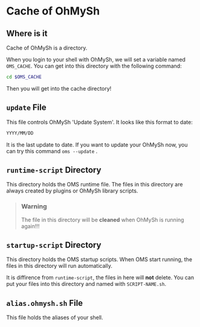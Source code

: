 # Cache of OhMySh

## Where is it

Cache of OhMySh is a directory.

When you login to your shell with OhMySh, we will set a variable named `OMS_CACHE`. You can get into this directory with the following command:

```bash
cd $OMS_CACHE
```

Then you will get into the cache directory!

## `update` File

This file controls OhMySh 'Update System'. It looks like this format to date:

```bash
YYYY/MM/DD
```

It is the last update to date. If you want to update your OhMySh now, you can try this command `oms --update` .

## `runtime-script` Directory

This directory holds the OMS runtime file. The files in this directory are always created by plugins or OhMySh library scripts.

> ### Warning
> 
> The file in this directory will be **cleaned** when OhMySh is running again!!!
> 

## `startup-script` Directory

This directory holds the OMS startup scripts. When OMS start running, the files in this directory will run automatically.

It is diffirence from `runtime-script`, the files in here will **not** delete. You can put your files into this directory and named with `SCRIPT-NAME.sh`.

## `alias.ohmysh.sh` File

This file holds the aliases of your shell.
